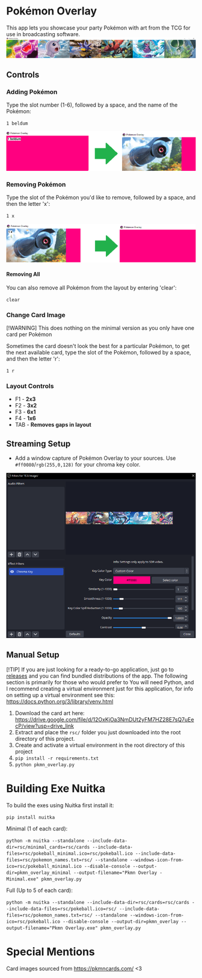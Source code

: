# Pokémon Overlay

This app lets you showcase your party Pokémon with art from the TCG for use in broadcasting software.
![](readme/banner.png)
    
## Controls

### Adding Pokémon
Type the slot number (1-6), followed by a space, and the name of the Pokémon:

`1 beldum`

![](readme/add_pokemon.png)

### Removing Pokémon
Type the slot of the Pokémon you'd like to remove, followed by a space, and then the letter 'x':

`1 x`

![](readme/rmv_pokemon.png)

#### Removing All
You can also remove all Pokémon from the layout by entering 'clear':

`clear`

### Change Card Image
[!WARNING]
This does nothing on the minimal version as you only have one card per Pokémon

Sometimes the card doesn't look the best for a particular Pokémon, to get the next available card, type the slot of the Pokémon, followed by a space, and then the letter 'r':

`1 r`

### Layout Controls
- F1 - **2x3**
- F2 - **3x2**
- F3 - **6x1**
- F4 - **1x6**
- TAB - **Removes gaps in layout**

## Streaming Setup
- Add a window capture of Pokémon Overlay to your sources. Use `#ff0080`/`rgb(255,0,128)` for your chroma key color.

![](readme/chroma_key.png)


## Manual Setup
[!TIP]
If you are just looking for a ready-to-go application, just go to <a href="https://github.com/vrdiy/pkmn_overlay/releases/">releases</a> and you can find bundled distributions of the app. The following section is primarily for those who would prefer to 
You will need Python, and I recommend creating a virtual environment just for this application, for info on setting up a virtual environment see this: https://docs.python.org/3/library/venv.html
 
1. Download the card art here: https://drive.google.com/file/d/12OxKjOa3NmDUt2yFM7HZ28E7sQ7uEecP/view?usp=drive_link
2. Extract and place the `rsc/` folder you just downloaded into the root directory of this project.
3. Create and activate a virtual environment in the root directory of this project
4. `pip install -r requirements.txt`
5. `python pkmn_overlay.py`

# Building Exe Nuitka

To build the exes using Nuitka first install it:

`pip install nuitka`

Minimal (1 of each card):

`python -m nuitka --standalone --include-data-dir=rsc/minimal_cards=rsc/cards --include-data-files=rsc/pokeball_minimal.ico=rsc/pokeball.ico --include-data-files=rsc/pokemon_names.txt=rsc/ --standalone --windows-icon-from-ico=rsc/pokeball_minimal.ico --disable-console --output-dir=pkmn_overlay_minimal --output-filename="Pkmn Overlay - Minimal.exe" pkmn_overlay.py`

Full (Up to 5 of each card):

`python -m nuitka --standalone --include-data-dir=rsc/cards=rsc/cards --include-data-files=rsc/pokeball.ico=rsc/ --include-data-files=rsc/pokemon_names.txt=rsc/ --standalone --windows-icon-from-ico=rsc/pokeball.ico --disable-console --output-dir=pkmn_overlay --output-filename="Pkmn Overlay.exe" pkmn_overlay.py`

# Special Mentions
Card images sourced from https://pkmncards.com/ <3
